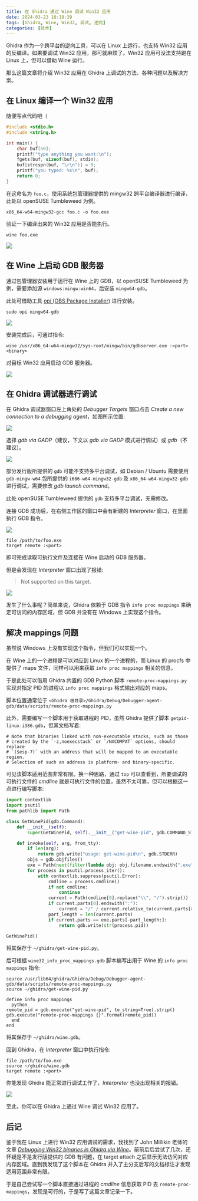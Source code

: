 ```yaml
---
title: 在 Ghidra 通过 Wine 调试 Win32 应用
date: 2024-03-23 10:19:39
tags: [Ghidra, Wine, Win32, 调试, 逆向]
categories: [技术]
---
```


Ghidra 作为一个跨平台的逆向工具，可以在 Linux 上运行，也支持 Win32 应用的反编译。如果要调试 Win32 应用，那可就麻烦了。Win32 应用可没法支持跑在 Linux 上，但可以借助 Wine 运行。

那么这篇文章将介绍 Win32 应用在 Ghidra 上调试的方法、各种问题以及解决方案。

<!-- more -->

## 在 Linux 编译一个 Win32 应用

随便写点代码吧（

```c
#include <stdio.h>
#include <string.h>

int main() {
    char buf[50];
    printf("type anything you want:\n");
    fgets(buf, sizeof(buf), stdin);
    buf[strcspn(buf, "\r\n")] = 0;
    printf("you typed: %s\n", buf);
    return 0;
}
```

在这命名为 `foo.c`，使用系统包管理器提供的 mingw32 跨平台编译器进行编译，此处以 openSUSE Tumbleweed 为例。

```shell
x86_64-w64-mingw32-gcc foo.c -o foo.exe
```

验证一下编译出来的 Win32 应用是否能执行。

```shell
wine foo.exe
```

![](Screenshot_20240323_103557.webp)

## 在 Wine 上启动 GDB 服务器

通过包管理器安装用于运行在 Wine 上的 GDB，以 openSUSE Tumbleweed 为例，需要添加源 `windows:mingw:win64`，后安装 `mingw64-gdb`。

此处可借助工具 [opi (OBS Package Installer)](https://github.com/openSUSE/opi) 进行安装。

```shell
sudo opi mingw64-gdb
```

![](Screenshot_20240323_104155.webp)

安装完成后，可通过指令:

```shell
wine /usr/x86_64-w64-mingw32/sys-root/mingw/bin/gdbserver.exe :<port> <binary>
```

对目标 Win32 应用启动 GDB 服务器。

![](Screenshot_20240323_104841.webp)

## 在 Ghidra 调试器进行调试

在 Ghidra 调试器窗口左上角处的 *Debugger Targets* 窗口点击 *Create a new connection to a debugging agent*，如图所示位置:

![](Screenshot_20240323_105439.webp)

选择 *gdb via GADP*（建议，下文以 *gdb via GADP* 模式进行调试）或 *gdb*（不建议）。

![](Screenshot_20240323_105932.webp)

部分发行版所提供的 `gdb` 可能不支持多平台调试，如 Debian / Ubuntu 需要使用 `gdb-mingw-w64` 包所提供的 `i686-w64-mingw32-gdb` 及 `x86_64-w64-mingw32-gdb` 进行调试，需要修改 *gdb launch command*。

此处 openSUSE Tumbleweed 提供的 `gdb` 支持多平台调试，无需修改。

连接 GDB 成功后，在右侧工作区的窗口中会有新建的 *Interpreter* 窗口，在里面执行 GDB 指令。

![](Screenshot_20240323_110902.webp)

```gdb
file /path/to/foo.exe
target remote :<port>
```

即可完成读取可执行文件及连接在 Wine 启动的 GDB 服务器。

但是会发现在 *Interpreter* 窗口出现了报错:

> Not supported on this target.

![](Screenshot_20240323_111143.webp)

发生了什么事呢？简单来说，Ghidra 依赖于 GDB 指令 `info proc mappings` 来确定可访问的内存区域，但 GDB 并没有在 Windows 上实现这个指令。

## 解决 mappings 问题

虽然说 Windows 上没有实现这个指令，但我们可以实现一个。

在 Wine 上的一个进程是可以对应到 Linux 的一个进程的，而 Linux 的 procfs 中提供了 maps 文件，同样可以用来获取 `info proc mappings` 相关的信息。

于是此处可以借用 Ghidra 内置的 GDB Python 脚本 `remote-proc-mappings.py` 实现对指定 PID 的进程以 `info proc mappings` 格式输出对应的 maps。

脚本位置通常位于 `<Ghidra 根目录>/Ghidra/Debug/Debugger-agent-gdb/data/scripts/remote-proc-mappings.py`

此外，需要编写一个脚本用于获取进程的 PID，虽然 Ghidra 提供了脚本 `getpid-linux-i386.gdb`，但其文档写着:

```
# Note that binaries linked with non-executable stacks, such as those
# created by the `-z,noexecstack` or `/NXCOMPAT` options, should replace
# `($esp-7)` with an address that will be mapped to an executable region.
# Selection of such an address is platform- and binary-specific.
```

可见该脚本适用范围非常有限。换一种思路，通过 `top` 可以查看到，所要调试的可执行文件的 *cmdline* 就是可执行文件的位置，虽然不太可靠，但可以根据这一点进行编写脚本:

```python
import contextlib
import psutil
from pathlib import Path

class GetWinePid(gdb.Command):
    def __init__(self):
        super(GetWinePid, self).__init__("get-wine-pid", gdb.COMMAND_STATUS)

    def invoke(self, arg, from_tty):
        if len(arg):
            return gdb.write("usage: get-wine-pid\n", gdb.STDERR)
        objs = gdb.objfiles()
        exe = Path(next(filter(lambda obj: obj.filename.endswith(".exe"), objs)).filename)
        for process in psutil.process_iter():
            with contextlib.suppress(psutil.Error):
                cmdline = process.cmdline()
                if not cmdline:
                    continue
                current = Path(cmdline[0].replace("\\", "/").strip())
                if current.parts[0].endswith(":"):
                    current = "/" / current.relative_to(current.parts[0])
                part_length = len(current.parts)
                if current.parts == exe.parts[-part_length:]:
                    return gdb.write(str(process.pid))

GetWinePid()
```

将其保存于 `~/ghidra/get-wine-pid.py`。

后可根据 `wine32_info_proc_mappings.gdb` 脚本编写出用于 Wine 的 `info proc mappings` 指令:

```gdb
source /usr/lib64/ghidra/Ghidra/Debug/Debugger-agent-gdb/data/scripts/remote-proc-mappings.py
source ~/ghidra/get-wine-pid.py

define info proc mappings
  python
remote_pid = gdb.execute("get-wine-pid", to_string=True).strip()
gdb.execute("remote-proc-mappings {}".format(remote_pid))
  end
end
```

将其保存于 `~/ghidra/wine.gdb`。

回到 Ghidra，在 *Interpreter* 窗口中执行指令:

```gdb
file /path/to/foo.exe
source ~/ghidra/wine.gdb
target remote :<port>
```

你能发现 Ghidra 能正常进行调试工作了，*Interpreter* 也没出现相关的报错。

![](Screenshot_20240323_114137.webp)

至此，你可以在 Ghidra 上通过 Wine 调试 Win32 应用了。

## 后记

鉴于我在 Linux 上进行 Win32 应用调试的需求，我找到了 John Millikin 老师的文章 *[Debugging Win32 binaries in Ghidra via Wine](https://john-millikin.com/debugging-win32-binaries-in-ghidra-via-wine)*。前前后后尝试了几次，还怀疑是不是发行版提供的 GDB 有问题，在 target attach 之后显示无法访问对应内存区域。直到我发现了这个脚本在 Ghidra 并入了主分支后写的文档标注才发现适用范围非常有限。

于是自己尝试写一个脚本直接通过进程的 *cmdline* 信息获取 PID 去 `remote-proc-mappings`，发现是可行的，于是写了这篇文章记录一下。

